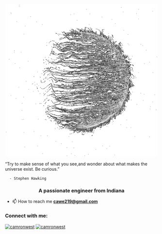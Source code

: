 <p align="center">
  <img src="https://raw.githubusercontent.com/0xPacman/0xPacman/master/spin.gif" alt="loading..." />
</p>
 “Try to make sense of what you see,and wonder about what makes the universe exist.
Be curious.”
      
      - Stephen Hawking

<h3 align="center">A passionate engineer from Indiana</h3>



- 📫 How to reach me **cawe219@gmail.com**


<h3 align="left">Connect with me:</h3>
<p align="left">
<a href="https://twitter.com/camronwest15" target="blank"><img align="center" src="https://raw.githubusercontent.com/rahuldkjain/github-profile-readme-generator/master/src/images/icons/Social/twitter.svg" alt="camronwest" height="30" width="40" /></a>
<a href="https://linkedin.com/in/camron-west-15691120b/" target="blank"><img align="center" src="https://raw.githubusercontent.com/rahuldkjain/github-profile-readme-generator/master/src/images/icons/Social/linked-in-alt.svg" alt="camronwest" height="30" width="40" /></a>
</p>




